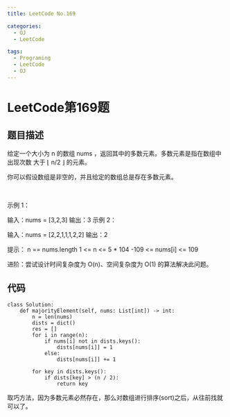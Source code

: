 ```yaml
---
title: LeetCode No.169

categories:
  - OJ
  - LeetCode

tags:
  - Programing
  - LeetCode
  - OJ
---
```



# LeetCode第169题
## 题目描述
给定一个大小为 n 的数组 nums ，返回其中的多数元素。多数元素是指在数组中出现次数 大于 ⌊ n/2 ⌋ 的元素。

你可以假设数组是非空的，并且给定的数组总是存在多数元素。

 

示例 1：

输入：nums = [3,2,3]
输出：3
示例 2：

输入：nums = [2,2,1,1,1,2,2]
输出：2
 

提示：
n == nums.length
1 <= n <= 5 * 104
-109 <= nums[i] <= 109
 

进阶：尝试设计时间复杂度为 O(n)、空间复杂度为 O(1) 的算法解决此问题。

## 代码
```
class Solution:
    def majorityElement(self, nums: List[int]) -> int:
        n = len(nums)
        dists = dict()
        res = []
        for i in range(n):
            if nums[i] not in dists.keys():
                dists[nums[i]] = 1
            else:
                dists[nums[i]] += 1
            
        for key in dists.keys():
            if dists[key] > (n / 2):
                return key
```

取巧方法，因为多数元素必然存在，那么对数组进行排序(sort)之后，从往前找就可以了。